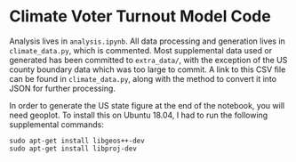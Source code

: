 # Climate Voter Turnout Model Code

Analysis lives in `analysis.ipynb`.  All data processing and generation lives in `climate_data.py`, which is commented.  Most supplemental data used or generated has been committed to `extra_data/`, with the exception of the US county boundary data which was too large to commit.  A link to this CSV file can be found in `climate_data.py`, along with the method to convert it into JSON for further processing.

In order to generate the US state figure at the end of the notebook, you will need geoplot.  To install this on Ubuntu 18.04, I had to run the following supplemental commands:

```
sudo apt-get install libgeos++-dev
sudo apt-get install libproj-dev
```